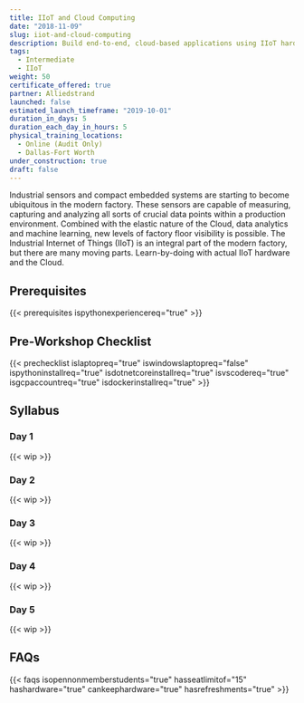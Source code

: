 ```yaml
---
title: IIoT and Cloud Computing
date: "2018-11-09"
slug: iiot-and-cloud-computing
description: Build end-to-end, cloud-based applications using IIoT hardware and protocols.
tags:
  - Intermediate
  - IIoT
weight: 50
certificate_offered: true
partner: Alliedstrand
launched: false
estimated_launch_timeframe: "2019-10-01"
duration_in_days: 5
duration_each_day_in_hours: 5
physical_training_locations:
  - Online (Audit Only)
  - Dallas-Fort Worth
under_construction: true
draft: false
---
```


Industrial sensors and compact embedded systems are starting to become ubiquitous in the modern factory. These sensors are capable of measuring, capturing and analyzing all sorts of crucial data points within a production environment. Combined with the elastic nature of the Cloud, data analytics and machine learning, new levels of factory floor visibility is possible. The Industrial Internet of Things (IIoT) is an integral part of the modern factory, but there are many moving parts. Learn-by-doing with actual IIoT hardware and the Cloud.

## Prerequisites

{{< prerequisites ispythonexperiencereq="true" >}}

## Pre-Workshop Checklist

{{< prechecklist islaptopreq="true" iswindowslaptopreq="false" ispythoninstallreq="true" isdotnetcoreinstallreq="true" isvscodereq="true" isgcpaccountreq="true"  isdockerinstallreq="true" >}}

## Syllabus

### Day 1

{{< wip >}}

### Day 2

{{< wip >}}

### Day 3

{{< wip >}}

### Day 4

{{< wip >}}

### Day 5

{{< wip >}}

## FAQs

{{< faqs isopennonmemberstudents="true" hasseatlimitof="15" hashardware="true" cankeephardware="true" hasrefreshments="true" >}}
